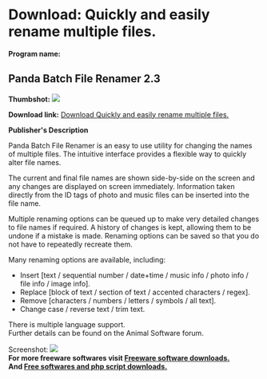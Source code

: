 # Download: Quickly and easily rename multiple files.

**Program name:**

## Panda Batch File Renamer 2.3

  
**Thumbshot:** ![](http://www.freewarefiles.com/screenshot/panda_bfr1_md.jpg)   
  
**Download link:** [Download Quickly and easily rename multiple files.](http://freesoftwares.boysofts.com/Panda-Batch-File-Renamer_program_64313.html)  
  


**Publisher's Description**  
  


Panda Batch File Renamer is an easy to use utility for changing the names of multiple files. The intuitive interface provides a flexible way to quickly alter file names.   
  
The current and final file names are shown side-by-side on the screen and any changes are displayed on screen immediately. Information taken directly from the ID tags of photo and music files can be inserted into the file name.   
  
Multiple renaming options can be queued up to make very detailed changes to file names if required. A history of changes is kept, allowing them to be undone if a mistake is made. Renaming options can be saved so that you do not have to repeatedly recreate them.   
  
Many renaming options are available, including: 

  * Insert [text / sequential number / date+time / music info / photo info / file info / image info].
  * Replace [block of text / section of text / accented characters / regex].
  * Remove [characters / numbers / letters / symbols / all text].
  * Change case / reverse text / trim text.
  
There is multiple language support.   
Further details can be found on the Animal Software forum. 

  
  
Screenshot: ![](http://www.freewarefiles.com/screenshot/panda_bfr1.jpg)   
**For more freeware softwares visit [Freeware software downloads.](http://freesoftwares.boysofts.com/)**   
**And [Free softwares and php script downloads.](http://www.boysofts.com/)**
